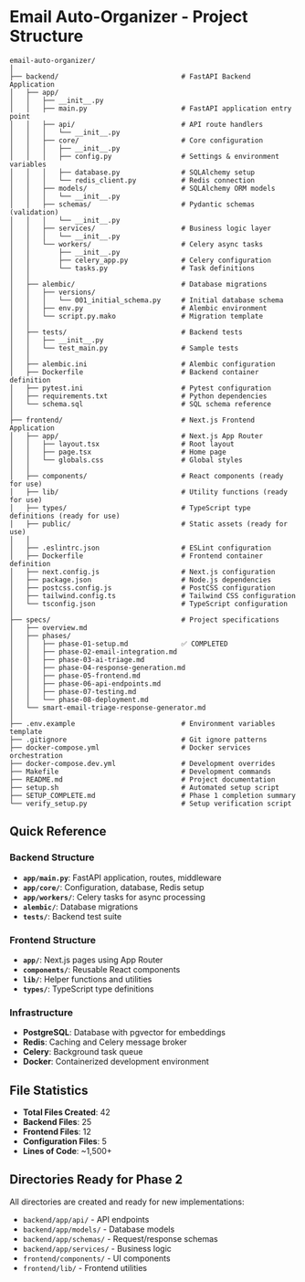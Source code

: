 # Email Auto-Organizer - Project Structure

```
email-auto-organizer/
│
├── backend/                              # FastAPI Backend Application
│   ├── app/
│   │   ├── __init__.py
│   │   ├── main.py                       # FastAPI application entry point
│   │   ├── api/                          # API route handlers
│   │   │   └── __init__.py
│   │   ├── core/                         # Core configuration
│   │   │   ├── __init__.py
│   │   │   ├── config.py                 # Settings & environment variables
│   │   │   ├── database.py               # SQLAlchemy setup
│   │   │   └── redis_client.py           # Redis connection
│   │   ├── models/                       # SQLAlchemy ORM models
│   │   │   └── __init__.py
│   │   ├── schemas/                      # Pydantic schemas (validation)
│   │   │   └── __init__.py
│   │   ├── services/                     # Business logic layer
│   │   │   └── __init__.py
│   │   └── workers/                      # Celery async tasks
│   │       ├── __init__.py
│   │       ├── celery_app.py             # Celery configuration
│   │       └── tasks.py                  # Task definitions
│   │
│   ├── alembic/                          # Database migrations
│   │   ├── versions/
│   │   │   └── 001_initial_schema.py     # Initial database schema
│   │   ├── env.py                        # Alembic environment
│   │   └── script.py.mako                # Migration template
│   │
│   ├── tests/                            # Backend tests
│   │   ├── __init__.py
│   │   └── test_main.py                  # Sample tests
│   │
│   ├── alembic.ini                       # Alembic configuration
│   ├── Dockerfile                        # Backend container definition
│   ├── pytest.ini                        # Pytest configuration
│   ├── requirements.txt                  # Python dependencies
│   └── schema.sql                        # SQL schema reference
│
├── frontend/                             # Next.js Frontend Application
│   ├── app/                              # Next.js App Router
│   │   ├── layout.tsx                    # Root layout
│   │   ├── page.tsx                      # Home page
│   │   └── globals.css                   # Global styles
│   │
│   ├── components/                       # React components (ready for use)
│   ├── lib/                              # Utility functions (ready for use)
│   ├── types/                            # TypeScript type definitions (ready for use)
│   ├── public/                           # Static assets (ready for use)
│   │
│   ├── .eslintrc.json                    # ESLint configuration
│   ├── Dockerfile                        # Frontend container definition
│   ├── next.config.js                    # Next.js configuration
│   ├── package.json                      # Node.js dependencies
│   ├── postcss.config.js                 # PostCSS configuration
│   ├── tailwind.config.ts                # Tailwind CSS configuration
│   └── tsconfig.json                     # TypeScript configuration
│
├── specs/                                # Project specifications
│   ├── overview.md
│   ├── phases/
│   │   ├── phase-01-setup.md             ✅ COMPLETED
│   │   ├── phase-02-email-integration.md
│   │   ├── phase-03-ai-triage.md
│   │   ├── phase-04-response-generation.md
│   │   ├── phase-05-frontend.md
│   │   ├── phase-06-api-endpoints.md
│   │   ├── phase-07-testing.md
│   │   └── phase-08-deployment.md
│   └── smart-email-triage-response-generator.md
│
├── .env.example                          # Environment variables template
├── .gitignore                            # Git ignore patterns
├── docker-compose.yml                    # Docker services orchestration
├── docker-compose.dev.yml                # Development overrides
├── Makefile                              # Development commands
├── README.md                             # Project documentation
├── setup.sh                              # Automated setup script
├── SETUP_COMPLETE.md                     # Phase 1 completion summary
└── verify_setup.py                       # Setup verification script
```

## Quick Reference

### Backend Structure
- **`app/main.py`**: FastAPI application, routes, middleware
- **`app/core/`**: Configuration, database, Redis setup
- **`app/workers/`**: Celery tasks for async processing
- **`alembic/`**: Database migrations
- **`tests/`**: Backend test suite

### Frontend Structure
- **`app/`**: Next.js pages using App Router
- **`components/`**: Reusable React components
- **`lib/`**: Helper functions and utilities
- **`types/`**: TypeScript type definitions

### Infrastructure
- **PostgreSQL**: Database with pgvector for embeddings
- **Redis**: Caching and Celery message broker
- **Celery**: Background task queue
- **Docker**: Containerized development environment

## File Statistics

- **Total Files Created**: 42
- **Backend Files**: 25
- **Frontend Files**: 12
- **Configuration Files**: 5
- **Lines of Code**: ~1,500+

## Directories Ready for Phase 2

All directories are created and ready for new implementations:
- `backend/app/api/` - API endpoints
- `backend/app/models/` - Database models
- `backend/app/schemas/` - Request/response schemas
- `backend/app/services/` - Business logic
- `frontend/components/` - UI components
- `frontend/lib/` - Frontend utilities
